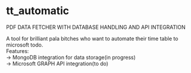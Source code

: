 # tt_automatic

PDF DATA FETCHER WITH DATABASE HANDLING AND API INTEGRATION  
  
A tool for brilliant pala bitches who want to automate their time table to microsoft todo.  
Features:  
-> MongoDB integration for data storage(in progress)      
-> Microsoft GRAPH API integration(to do)   
